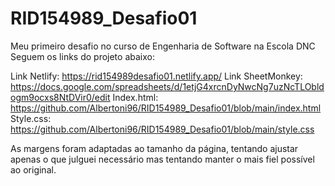 # RID154989_Desafio01
Meu primeiro desafio no curso de Engenharia de Software na Escola DNC
Seguem os links do projeto abaixo:

Link Netlify: https://rid154989desafio01.netlify.app/
Link SheetMonkey: https://docs.google.com/spreadsheets/d/1etjG4xrcnDyNwcNg7uzNcTLObldogm9ocxs8NtDVir0/edit
Index.html: https://github.com/Albertoni96/RID154989_Desafio01/blob/main/index.html
Style.css: https://github.com/Albertoni96/RID154989_Desafio01/blob/main/style.css

As margens foram adaptadas ao tamanho da página, tentando ajustar apenas o que julguei necessário mas tentando manter o mais fiel possível ao original.

